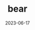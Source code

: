 ---
title: "bear"
type: mammal
date: 2023-06-17
hashtag: bear
type-of:
  - Mammal
tags:
  - Mammal
  - Animal
---
